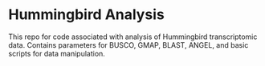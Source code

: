 # Hummingbird Analysis 

This repo for code associated with analysis of Hummingbird transcriptomic data. 
Contains parameters for BUSCO, GMAP, BLAST, ANGEL, and basic scripts for data manipulation. 
